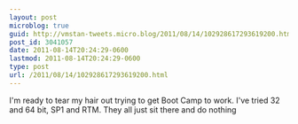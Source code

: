 ```yaml
---
layout: post
microblog: true
guid: http://vmstan-tweets.micro.blog/2011/08/14/102928617293619200.html
post_id: 3041057
date: 2011-08-14T20:24:29-0600
lastmod: 2011-08-14T20:24:29-0600
type: post
url: /2011/08/14/102928617293619200.html
---
```

I'm ready to tear my hair out trying to get Boot Camp to work. I've tried 32 and 64 bit, SP1 and RTM. They all just sit there and do nothing
